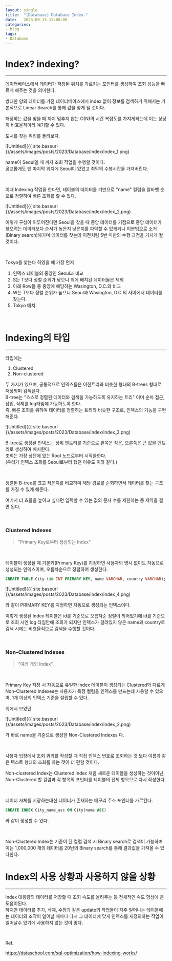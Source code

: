 ```yaml
---
layout: single
title:	"[Database] Database Index."
date:	2023-09-13 12:00:00
categories:
- blog
tags:
- Database
---
```



# Index? indexing?

---
데이터베이스에서 데이터가 저장된 위치를 가르키는 포인터를 생성하여 조회 성능을 빠르게 해주는 것을 의미한다.

방대한 양의 데이터를 가진 데이터베이스에서 index 없이 정보를 검색하기 위해서는 기본적으로 Linear Search를 통해 값을 찾게 될 것이다.

해당하는 값을 찾을 때 까지 멈추지 않는 O(N)의 시간 복잡도를 가지게되는데 이는 상당히 비효율적이라 얘기할 수 있다.

도시를 찾는 쿼리를 돌려보자.


![Untitled]({{ site.baseurl }}/assets/images/posts/2023/Database/index/index_1.png)

name이 Seoul일 때 까지 조회 작업을 수행할 것이다.  
공교롭게도 맨 마지막 위치에 Seoul이 있었고 최악의 수행시간을 가져버린다.

<br>

이때 Indexing 작업을 한다면, 테이블의 데이터를 기반으로 "name" 컬럼을 알바벳 순으로 정렬하여 빠른 조회를 할 수 있다.

![Untitled]({{ site.baseurl }}/assets/images/posts/2023/Database/index/index_2.png)


이렇게 구성이 이루어진다면 Seoul을 찾을 때 중앙 데이터를 기점으로 중앙 데이터가 찾으려는 데이터보다 순서가 높은지 낮은지를 파악할 수 있게되니 이분법으로 소거(Binary search)해가며 데이터를 찾는데 이전처럼 5번 미만의 수행 과정을 거치게 될 것이다.

<br> 

Tokyo를 찾는다 하였을 때 가장 먼저
1. 인덱스 테이블의 중앙인 Seoul과 비교
2. S는 T보다 정렬 순위가 낮으니 위에 배치된 데이터들은 제외
3. 아래 Row들 중 중앙에 해당하는 Wasington, D.C.와 비교
4. W는 T보다 정렬 순위가 높으니 Seoul과 Wasington, D.C.의 사이에서 데이터를 찾는다.
5. Tokyo 매치.

<br>

# Indexing의 타입
---
타입에는
1. Clustered
2. Non-clustered
   
두 가지가 있으며, 공통적으로 인덱스들은 이진트리와 비슷한 형태의 B-trees 형태로 저장되며 검색된다.  
B-tree는 "스스로 정렬된 데이터와 검색을 가능하도록 유지하는 트리" 이며 순차 접근, 삽입, 삭제를 log타임에 가능하도록 한다.  
즉, 빠른 조회를 위하여 데이터를 정렬하는 트리와 비슷한 구조로, 인덱스의 기능을 구현해준다.

![Untitled]({{ site.baseurl }}/assets/images/posts/2023/Database/index/index_3.png)

B-tree로 생성된 인덱스는 상위 엔트리를 기준으로 왼쪽은 작은, 오른쪽은 큰 값을 엔트리로 생성하여 배치한다.  
조회는 가장 상단에 있는 Root 노드로부터 시작을한다.  
(우리가 인덱스 조회를 Seoul로부터 했던 이유도 이와 같다.)  

<br>

정렬된 B-tree를 크고 작은지를 비교하며 해당 경로를 순회하면서 데이터를 찾는 구조를 가질 수 있게 해준다.

여기서 더 효율을 높이고 싶다면 입력할 수 있는 값의 문자 수를 제한하는 등 제약을 걸면 된다.

<br>

### Clustered Indexes

> "Primary Key로부터 생성되는 Index"

<br>

테이블이 생성될 때 기본키(Primary Key)를 지정하면 사용자의 명시 없이도 자동으로 생성되는 인덱스이며, 오름차순으로 정렬하여 생성한다.

``` SQL
CREATE TABLE City (id INT PRIMARY KEY, name VARCHAR, country VARCHAR);
```
![Untitled]({{ site.baseurl }}/assets/images/posts/2023/Database/index/index_4.png)

와 같이 PRIMARY KEY를 지정하면 자동으로 생성되는 인덱스이다.

이렇게 생성된 Index 테이블은 id를 기준으로 오름차순 정렬이 되어있기에 id를 기준으로 조회 시엔 log 타임안에 조회가 되지만 인덱스가 걸려있지 않은 name과 country로 검색 시에는 비효율적으로 검색을 수행할 것이다.

<br> 

### Non-Clustered Indexes
> "여러 개의 Index"  

<br> 

Primary Key 지정 시 자동으로 유일한 Index 테이블이 생성되는 Clustered와 다르게 Non-Clustered Indexes는 사용자가 특정 컬럼을 인덱스를 만드는데 사용할 수 있으며, 1개 이상의 인덱스 기준을 설립할 수 있다.

위에서 보았던

![Untitled]({{ site.baseurl }}/assets/images/posts/2023/Database/index/index_2.png)

가 바로 name을 기준으로 생성한 Non-Clustered Indexes 다.

<br>

사용자 입장에서 조회 쿼리를 작성할 때 직접 인덱스 번호로 조회하는 것 보다 이름과 같은 텍스트 형태의 조회를 하는 것이 더 편할 것이다.

Non-clustered Index는 Clustered index 처럼 새로운 테이블을 생성하는 것이아닌, Non-Clustered 할 컬럼과 각 항목의 포인터를 테이블의 전체 항목으로 다시 작성한다.

<br>

데이터 자체를 저장하는대신 데이터가 존재하는 메모리 주소 포인터를 가르킨다.  
~~~SQL
CREATE INDEX City_name_asc ON City(name ASC)
~~~
와 같이 생성할 수 있다.

<br>

Non-Clustered Index는 기준이 된 컬럼 검색 시 Binary search로 검색이 가능하며 이는 1,000,000 개의 데이터를 20번의 Binary search를 통해 결과값을 가져올 수 있다한다.


# Index의 사용 상황과 사용하지 않을 상황
---
Index 대용량의 데이터를 저장할 때 조회 속도를 올려주는 등 전체적인 속도 향상에 큰 도움이된다.  
하지만 데이터를 추가, 삭제, 수정과 같은 update의 작업들이 자주 일어나는 테이블에는 데이터의 조작이 일어날 때마다 다시 그 데이터에 맞게 인덱스를 재정의하는 작업이 일어날수 있기에 사용하지 않는 것이 좋다.

<br>


Ref.

https://dataschool.com/sql-optimization/how-indexing-works/